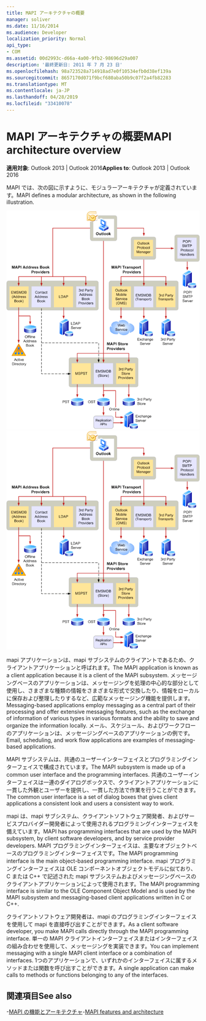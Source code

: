 ```yaml
---
title: MAPI アーキテクチャの概要
manager: soliver
ms.date: 11/16/2014
ms.audience: Developer
localization_priority: Normal
api_type:
- COM
ms.assetid: 00d2993c-d66a-4a00-9fb2-98696d29a007
description: '最終更新日: 2011 年 7 月 23 日'
ms.openlocfilehash: 98a723528a714918ad7e0f10534efb0d38ef139a
ms.sourcegitcommit: 8657170d071f9bcf680aba50b9c07f2a4fb82283
ms.translationtype: MT
ms.contentlocale: ja-JP
ms.lasthandoff: 04/28/2019
ms.locfileid: "33410078"
---
```

# <a name="mapi-architecture-overview"></a><span data-ttu-id="f87f5-103">MAPI アーキテクチャの概要</span><span class="sxs-lookup"><span data-stu-id="f87f5-103">MAPI architecture overview</span></span>
 
<span data-ttu-id="f87f5-104">**適用対象**: Outlook 2013 | Outlook 2016</span><span class="sxs-lookup"><span data-stu-id="f87f5-104">**Applies to**: Outlook 2013 | Outlook 2016</span></span> 
  
<span data-ttu-id="f87f5-105">MAPI では、次の図に示すように、モジュラーアーキテクチャが定義されています。</span><span class="sxs-lookup"><span data-stu-id="f87f5-105">MAPI defines a modular architecture, as shown in the following illustration.</span></span>  
  
<span data-ttu-id="f87f5-106">![Outlook 2010 アーキテクチャ](media/amapi_43.gif "Outlook 2010 アーキテクチャ")</span><span class="sxs-lookup"><span data-stu-id="f87f5-106">![Outlook 2010 architecture](media/amapi_43.gif "Outlook 2010 architecture")</span></span>
  
<span data-ttu-id="f87f5-107">mapi アプリケーションは、mapi サブシステムのクライアントであるため、クライアントアプリケーションと呼ばれます。</span><span class="sxs-lookup"><span data-stu-id="f87f5-107">The MAPI application is known as a client application because it is a client of the MAPI subsystem.</span></span> <span data-ttu-id="f87f5-108">メッセージングベースのアプリケーションは、メッセージングを処理の中心的な部分として使用し、さまざまな種類の情報をさまざまな形式で交換したり、情報をローカルに保存および整理したりするなど、広範なメッセージング機能を提供します。</span><span class="sxs-lookup"><span data-stu-id="f87f5-108">Messaging-based applications employ messaging as a central part of their processing and offer extensive messaging features, such as the exchange of information of various types in various formats and the ability to save and organize the information locally.</span></span> <span data-ttu-id="f87f5-109">メール、スケジュール、およびワークフローのアプリケーションは、メッセージングベースのアプリケーションの例です。</span><span class="sxs-lookup"><span data-stu-id="f87f5-109">Email, scheduling, and work flow applications are examples of messaging-based applications.</span></span>
  
<span data-ttu-id="f87f5-110">MAPI サブシステムは、共通のユーザーインターフェイスとプログラミングインターフェイスで構成されています。</span><span class="sxs-lookup"><span data-stu-id="f87f5-110">The MAPI subsystem is made up of a common user interface and the programming interfaces.</span></span> <span data-ttu-id="f87f5-111">共通のユーザーインターフェイスは一連のダイアログボックスで、クライアントアプリケーションに一貫した外観とユーザーを提供し、一貫した方法で作業を行うことができます。</span><span class="sxs-lookup"><span data-stu-id="f87f5-111">The common user interface is a set of dialog boxes that gives client applications a consistent look and users a consistent way to work.</span></span>
  
<span data-ttu-id="f87f5-112">mapi は、mapi サブシステム、クライアントソフトウェア開発者、およびサービスプロバイダー開発者によって使用されるプログラミングインターフェイスを備えています。</span><span class="sxs-lookup"><span data-stu-id="f87f5-112">MAPI has programming interfaces that are used by the MAPI subsystem, by client software developers, and by service provider developers.</span></span> <span data-ttu-id="f87f5-113">MAPI プログラミングインターフェイスは、主要なオブジェクトベースのプログラミングインターフェイスです。</span><span class="sxs-lookup"><span data-stu-id="f87f5-113">The MAPI programming interface is the main object-based programming interface.</span></span> <span data-ttu-id="f87f5-114">mapi プログラミングインターフェイスは OLE コンポーネントオブジェクトモデルに似ており、C または C++ で記述された mapi サブシステムおよびメッセージングベースのクライアントアプリケーションによって使用されます。</span><span class="sxs-lookup"><span data-stu-id="f87f5-114">The MAPI programming interface is similar to the OLE Component Object Model and is used by the MAPI subsystem and messaging-based client applications written in C or C++.</span></span> 
  
<span data-ttu-id="f87f5-115">クライアントソフトウェア開発者は、mapi のプログラミングインターフェイスを使用して mapi を直接呼び出すことができます。</span><span class="sxs-lookup"><span data-stu-id="f87f5-115">As a client software developer, you make MAPI calls directly through the MAPI programming interface.</span></span> <span data-ttu-id="f87f5-116">単一の MAPI クライアントインターフェイスまたはインターフェイスの組み合わせを使用して、メッセージングを実装できます。</span><span class="sxs-lookup"><span data-stu-id="f87f5-116">You can implement messaging with a single MAPI client interface or a combination of interfaces.</span></span> <span data-ttu-id="f87f5-117">1つのアプリケーションで、いずれかのインターフェイスに属するメソッドまたは関数を呼び出すことができます。</span><span class="sxs-lookup"><span data-stu-id="f87f5-117">A single application can make calls to methods or functions belonging to any of the interfaces.</span></span>
  
## <a name="see-also"></a><span data-ttu-id="f87f5-118">関連項目</span><span class="sxs-lookup"><span data-stu-id="f87f5-118">See also</span></span>

<span data-ttu-id="f87f5-119">-[MAPI の機能とアーキテクチャ](mapi-features-and-architecture.md)</span><span class="sxs-lookup"><span data-stu-id="f87f5-119">-[MAPI features and architecture](mapi-features-and-architecture.md)</span></span>


